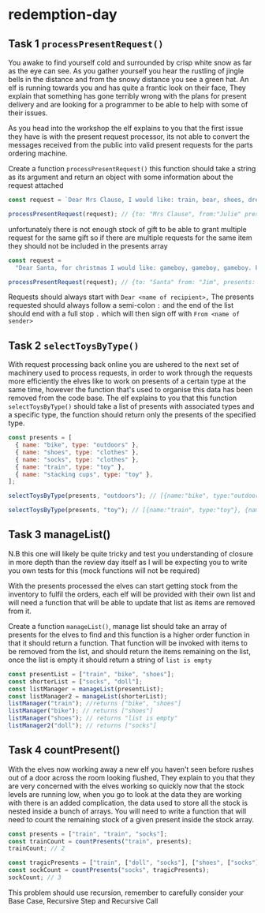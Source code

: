 # redemption-day

## Task 1 `processPresentRequest()`

You awake to find yourself cold and surrounded by crisp white snow as far as the eye can see. As you gather yourself you hear the rustling of jingle bells in the distance and from the snowy distance you see a green hat. An elf is running towards you and has quite a frantic look on their face, They explain that something has gone terribly wrong with the plans for present delivery and are looking for a programmer to be able to help with some of their issues.

As you head into the workshop the elf explains to you that the first issue they have is with the present request processor, its not able to convert the messages received from the public into valid present requests for the parts ordering machine.

Create a function `processPresentRequest()` this function should take a string as its argument and return an object with some information about the request attached

```js
const request = `Dear Mrs Clause, I would like: train, bear, shoes, dress. From Julie`;

processPresentRequest(request); // {to: "Mrs Clause", from:"Julie" presents: ["train", "bear", "shoes", "dress"], presentTotal: 4}
```

unfortunately there is not enough stock of gift to be able to grant multiple request for the same gift so if there are multiple requests for the same item they should not be included in the presents array

```js
const request =
  "Dear Santa, for christmas I would like: gameboy, gameboy, gameboy. From Jim";

processPresentRequest(request); // {to: "Santa" from: "Jim", presents: ["gameboy"], presentTotal: 1}
```

Requests should always start with `Dear <name of recipient>,`
The presents requested should always follow a semi-colon `:` and the end of the list should end with a full stop `.` which will then sign off with `From <name of sender>`

## Task 2 `selectToysByType()`

With request processing back online you are ushered to the next set of machinery used to process requests, in order to work through the requests more efficiently the elves like to work on presents of a certain type at the same time, however the function that's used to organise this data has been removed from the code base. The elf explains to you that this function `selectToysByType()` should take a list of presents with associated types and a specific type, the function should return only the presents of the specified type.

```js
const presents = [
  { name: "bike", type: "outdoors" },
  { name: "shoes", type: "clothes" },
  { name: "socks", type: "clothes" },
  { name: "train", type: "toy" },
  { name: "stacking cups", type: "toy" },
];

selectToysByType(presents, "outdoors"); // [{name:"bike", type:"outdoors"}]

selectToysByType(presents, "toy"); // [{name:"train", type:"toy"}, {name:"stacking cups", type:"toy"}]
```

## Task 3 manageList()

N.B this one will likely be quite tricky and test you understanding of closure in more depth than the review day itself as I will be expecting you to write you own tests for this (mock functions will not be required)

With the presents processed the elves can start getting stock from the inventory to fulfil the orders, each elf will be provided with their own list and will need a function that will be able to update that list as items are removed from it.

Create a function `manageList()`, manage list should take an array of presents for the elves to find and this function is a higher order function in that it should return a function. That function will be invoked with items to be removed from the list, and should return the items remaining on the list, once the list is empty it should return a string of `list is empty`

```js
const presentList = ["train", "bike", "shoes"];
const shorterList = ["socks", "doll"];
const listManager = manageList(presentList);
const listManager2 = manageList(shorterList);
listManager("train"); //returns ["bike", "shoes"]
listManager("bike"); // returns ["shoes"]
listManager("shoes"); // returns "list is empty"
listManager2("doll"); // returns ["socks"]
```

## Task 4 countPresent()

With the elves now working away a new elf you haven't seen before rushes out of a door across the room looking flushed, They explain to you that they are very concerned with the elves working so quickly now that the stock levels are running low, when you go to look at the data they are working with there is an added complication, the data used to store all the stock is nested inside a bunch of arrays. You will need to write a function that will need to count the remaining stock of a given present inside the stock array.

```js
const presents = ["train", "train", "socks"];
const trainCount = countPresents("train", presents);
trainCount; // 2

const tragicPresents = ["train", ["doll", "socks"], ["shoes", ["socks"]]];
const sockCount = countPresents("socks", tragicPresents);
sockCount; // 3
```

This problem should use recursion, remember to carefully consider your Base Case, Recursive Step and Recursive Call
